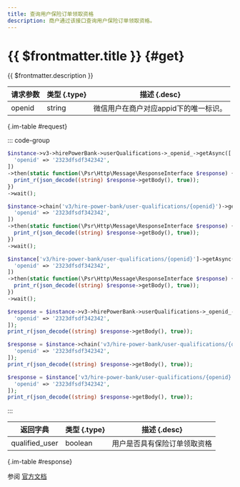 ```yaml
---
title: 查询用户保险订单领取资格
description: 商户通过该接口查询用户保险订单领取资格。
---
```


# {{ $frontmatter.title }} {#get}

{{ $frontmatter.description }}

| 请求参数 | 类型 {.type} | 描述 {.desc}
| --- | --- | ---
| openid | string | 微信用户在商户对应appid下的唯一标识。

{.im-table #request}

::: code-group

```php [异步纯链式]
$instance->v3->hirePowerBank->userQualifications->_openid_->getAsync([
  'openid' => '2323dfsdf342342',
])
->then(static function(\Psr\Http\Message\ResponseInterface $response) {
  print_r(json_decode((string) $response->getBody(), true));
})
->wait();
```

```php [异步声明式]
$instance->chain('v3/hire-power-bank/user-qualifications/{openid}')->getAsync([
  'openid' => '2323dfsdf342342',
])
->then(static function(\Psr\Http\Message\ResponseInterface $response) {
  print_r(json_decode((string) $response->getBody(), true));
})
->wait();
```

```php [异步属性式]
$instance['v3/hire-power-bank/user-qualifications/{openid}']->getAsync([
  'openid' => '2323dfsdf342342',
])
->then(static function(\Psr\Http\Message\ResponseInterface $response) {
  print_r(json_decode((string) $response->getBody(), true));
})
->wait();
```

```php [同步纯链式]
$response = $instance->v3->hirePowerBank->userQualifications->_openid_->get([
  'openid' => '2323dfsdf342342',
]);
print_r(json_decode((string) $response->getBody(), true));
```

```php [同步声明式]
$response = $instance->chain('v3/hire-power-bank/user-qualifications/{openid}')->get([
  'openid' => '2323dfsdf342342',
]);
print_r(json_decode((string) $response->getBody(), true));
```

```php [同步属性式]
$response = $instance['v3/hire-power-bank/user-qualifications/{openid}']->get([
  'openid' => '2323dfsdf342342',
]);
print_r(json_decode((string) $response->getBody(), true));
```

:::

| 返回字典 | 类型 {.type} | 描述 {.desc}
| --- | --- | ---
| qualified_user | boolean | 用户是否具有保险订单领取资格

{.im-table #response}

参阅 [官方文档](https://pay.weixin.qq.com/docs/merchant/apis/hire-power-bank-insurance/insurance-orders/get-qualification-by-open-id.html)
